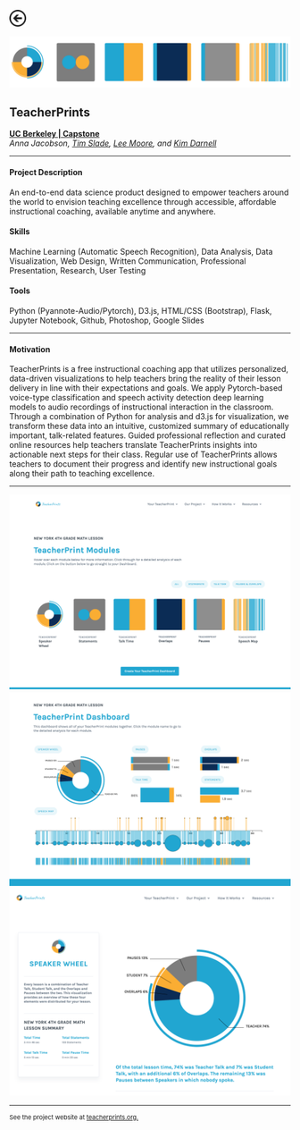 [<img src="images/arrow_back.png?raw=true" width="30"/>](/data_science/index)

[<img src="images/ribbon.png?raw=true"/>](https://teacherprints.org/)

## TeacherPrints
[**UC Berkeley | Capstone**](https://www.ischool.berkeley.edu/projects/2020/teacherprints-envision-teaching-excellence)<br>
*Anna Jacobson, [Tim Slade](https://www.linkedin.com/in/tsslade/), [Lee Moore](https://www.linkedin.com/in/lee-a-moore/), and [Kim Darnell](https://www.linkedin.com/in/kim-darnell/)*

---

#### Project Description
An end-to-end data science product designed to empower teachers around the world to envision teaching excellence through accessible, affordable instructional coaching, available anytime and anywhere.

#### Skills 
Machine Learning (Automatic Speech Recognition), Data Analysis, Data Visualization, Web Design, Written Communication, Professional Presentation, Research, User Testing 

#### Tools 
Python (Pyannote-Audio/Pytorch), D3.js, HTML/CSS (Bootstrap), Flask, Jupyter Notebook, Github, Photoshop, Google Slides

---

#### Motivation

TeacherPrints is a free instructional coaching app that utilizes personalized, data-driven visualizations to help teachers bring the reality of their lesson delivery in line with their expectations and goals. We apply Pytorch-based voice-type classification and speech activity detection deep learning models to audio recordings of instructional interaction in the classroom. Through a combination of Python for analysis and d3.js for visualization, we transform these data into an intuitive, customized summary of educationally important, talk-related features. Guided professional reflection and curated online resources help teachers translate TeacherPrints insights into actionable next steps for their class. Regular use of TeacherPrints allows teachers to document their progress and identify new instructional goals along their path to teaching excellence.

---

<img src="images/demo-3.png?raw=true"/>

<img src="images/demo-3b.png?raw=true"/> 

<img src="images/demo-3c.png?raw=true"/>

---
<p style="font-size:11px">See the project website at <a href="https://teacherprints.org/">teacherprints.org.</a></p>
